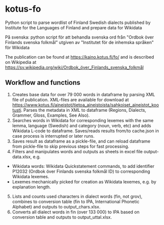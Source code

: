 # kotus-fo
Python script to parse wordlist of Finland Swedish dialects published by Institute for the Languages of Finland and prepare data for Wikidata

På svenska: python script för att behandla svenska ord från "Ordbok över Finlands svenska folkmål" utgiven av "Institutet för de inhemska språken" för Wikidata

The publication can be found at https://kaino.kotus.fi/fo/ and is described on Wikipedia at https://sv.wikipedia.org/wiki/Ordbok_över_Finlands_svenska_folkmål

## Workflow and functions
1. Creates base data for over 79 000 words in dataframe by parsing XML file of publication. XML-files are available for download at https://www.kotus.fi/aineistot/tietoa_aineistoista/sahkoiset_aineistot_kootusti. Parses the metadata in XML to dataframe (Regions, Dialects, Grammer, Gloss, Examples, See Also).
2. Searches words in Wikidata for corresponding lexemes with the same lemma, language (Swedish) and category (noun, verb, etc) and adds Wikidata L-code to dataframe. Saves/reads results from/to cache.json in case process is interrupted or later runs. 
3. Saves result as dataframe as a pickle-file, and can reload dataframe from pickle-file to skip previous steps for fast processing. 
4. Filters and manipulates words and outputs as sheets in excel file output-data.xlsx, e.g.
 * Wikidata words: Wikidata Quickstatement commands, to add identifier P12032 (Ordbok över Finlands svenska folkmål ID) to corresponding Wikidata lexemes. 
 * Lexemes mechanically picked for creation as Wikidata lexemes, e.g. by explanation length.
5. Lists and counts used characters in dialect words (fin, not grov), combines to conversion table (fin to IPA, International Phonetic Alphabet) and outputs to output_chars.xlsx. 
6. Converts all dialect words in fin (over 133 000) to IPA based on conversion table and outputs to output_uttal.xlsx. 

